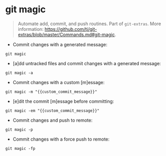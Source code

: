 # git magic

> Automate add, commit, and push routines.
> Part of `git-extras`.
> More information: <https://github.com/tj/git-extras/blob/master/Commands.md#git-magic>.

- Commit changes with a generated message:

`git magic`

- [a]dd untracked files and commit changes with a generated message:

`git magic -a`

- Commit changes with a custom [m]essage:

`git magic -m "{{custom_commit_message}}"`

- [e]dit the commit [m]essage before committing:

`git magic -em "{{custom_commit_message}}"`

- Commit changes and push to remote:

`git magic -p`

- Commit changes with a force push to remote:

`git magic -fp`

